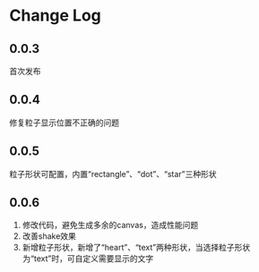 # Change Log
## 0.0.3 
首次发布
## 0.0.4 
修复粒子显示位置不正确的问题
## 0.0.5 
粒子形状可配置，内置“rectangle”、“dot”、“star”三种形状
## 0.0.6
1. 修改代码，避免生成多余的canvas，造成性能问题
2. 改善shake效果
3. 新增粒子形状，新增了“heart”、“text”两种形状，当选择粒子形状为“text”时，可自定义需要显示的文字